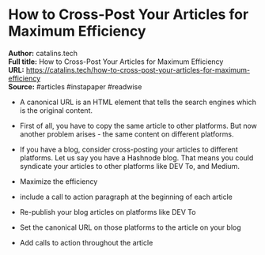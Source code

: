 # How to Cross-Post Your Articles for Maximum Efficiency

**Author:** catalins.tech  
**Full title:** How to Cross-Post Your Articles for Maximum Efficiency  
**URL:** https://catalins.tech/how-to-cross-post-your-articles-for-maximum-efficiency  
**Source:** #articles #instapaper #readwise

- A canonical URL is an HTML element that tells the search engines which is the original content. 
   
- First of all, you have to copy the same article to other platforms. But now another problem arises - the same content on different platforms. 
   
- If you have a blog, consider cross-posting your articles to different platforms. Let us say you have a Hashnode blog. That means you could syndicate your articles to other platforms like DEV To, and Medium. 
   
- Maximize the efficiency 
   
- include a call to action paragraph at the beginning of each article 
   
- Re-publish your blog articles on platforms like DEV To 
   
- Set the canonical URL on those platforms to the article on your blog 
   
- Add calls to action throughout the article 
   
